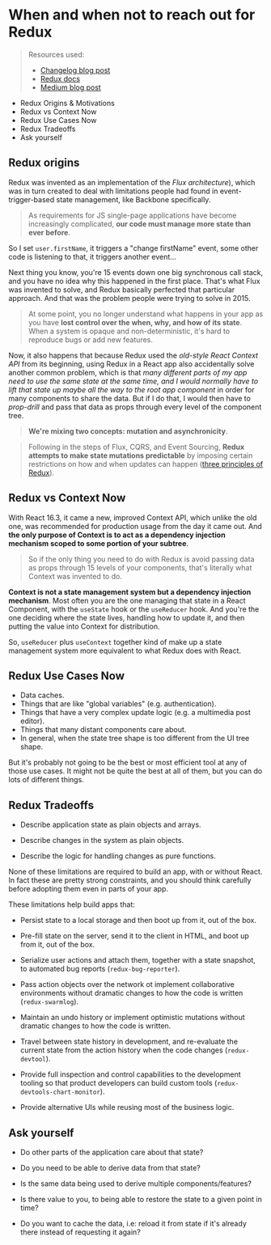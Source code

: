 # When and when not to reach out for Redux

> Resources used:
>  * [Changelog blog post](https://www.changelog.com/posts/when-and-when-not-to-reach-for-redux)
>  * [Redux docs](https://redux.js.org/understanding/thinking-in-redux/motivation)
>  * [Medium blog post](https://medium.com/@dan_abramov/you-might-not-need-redux-be46360cf367)

* Redux Origins & Motivations
* Redux vs Context Now
* Redux Use Cases Now
* Redux Tradeoffs
* Ask yourself

## Redux origins

Redux was invented as an implementation of the _Flux architecture_), which was in turn created to deal with limitations people had found in event-trigger-based state management, like Backbone specifically.

> As requirements for JS single-page applications have become increasingly complicated, __our code must manage more state than ever before__.

So I set `user.firstName`, it triggers a "change firstName" event, some other code is listening to that, it triggers another event...

Next thing you know, you're 15 events down one big synchronous call stack, and you have no idea why this happened in the first place. That's what Flux was invented to solve, and Redux basically perfected that particular approach. And that was the problem people were trying to solve in 2015.

> At some point, you no longer understand what happens in your app as you have __lost control over the when, why, and how of its state__. When a system is opaque and non-deterministic, it's hard to reproduce bugs or add new features.

Now, it also happens that because Redux used the _old-style React Context API_ from its beginning, using Redux in a React app also accidentally solve another common problem, which is that _many different parts of my app need to use the same state at the same time, and I would normally have to lift that state up maybe all the way to the root app component_ in order for many components to share the data. But if I do that, I would then have to _prop-drill_ and pass that data as props through every level of the component tree.

> __We're mixing two concepts: mutation and asynchronicity__.

> Following in the steps of Flux, CQRS, and Event Sourcing, __Redux attempts to make state mutations predictable__ by imposing certain restrictions on how and when updates can happen ([three principles of Redux](../three-principles)). 

## Redux vs Context Now

With React 16.3, it came a new, improved Context API, which unlike the old one, was recommended for production usage from the day it came out. And __the only purpose of Context is to act as a dependency injection mechanism scoped to some portion of your subtree__.

> So if the only thing you need to do with Redux is avoid passing data as props through 15 levels of your components, that's literally what Context was invented to do.

__Context is not a state management system but a dependency injection mechanism__. Most often you are the one managing that state in a React Component, with the `useState` hook or the `useReducer` hook. And you're the one deciding where the state lives, handling how to update it, and then putting the value into Context for distribution.

So, `useReducer` plus `useContext` together kind of make up a state management system more equivalent to what Redux does with React.

## Redux Use Cases Now

* Data caches.
* Things that are like "global variables" (e.g. authentication).
* Things that have a very complex update logic (e.g. a multimedia post editor).
* Things that many distant components care about.
* In general, when the state tree shape is too different from the UI tree shape.

But it's probably not going to be the best or most efficient tool at any of those use cases. It might not be quite the best at all of them, but you can do lots of different things.

## Redux Tradeoffs

* Describe application state as plain objects and arrays.

* Describe changes in the system as plain objects.

* Describe the logic for handling changes as pure functions.

None of these limitations are required to build an app, with or without React. In fact these are pretty strong constraints, and you should think carefully before adopting them even in parts of your app.

These limitations help build apps that:

* Persist state to a local storage and then boot up from it, out of the box.

* Pre-fill state on the server, send it to the client in HTML, and boot up from it, out of the box.

* Serialize user actions and attach them, together with a state snapshot, to automated bug reports (`redux-bug-reporter`).

* Pass action objects over the network ot implement collaborative environments without dramatic changes to how the code is written (`redux-swarmlog`).

* Maintain an undo history or implement optimistic mutations without dramatic changes to how the code is written. 

* Travel between state history in development, and re-evaluate the current state from the action history when the code changes (`redux-devtool`).

* Provide full inspection and control capabilities to the development tooling so that product developers can build custom tools (`redux-devtools-chart-monitor`).

* Provide alternative UIs while reusing most of the business logic.

## Ask yourself

* Do other parts of the application care about that state?

* Do you need to be able to derive data from that state?

* Is the same data being used to derive multiple components/features?

* Is there value to you, to being able to restore the state to a given point in time?

* Do you want to cache the data, i.e: reload it from state if it's already there instead of requesting it again?
